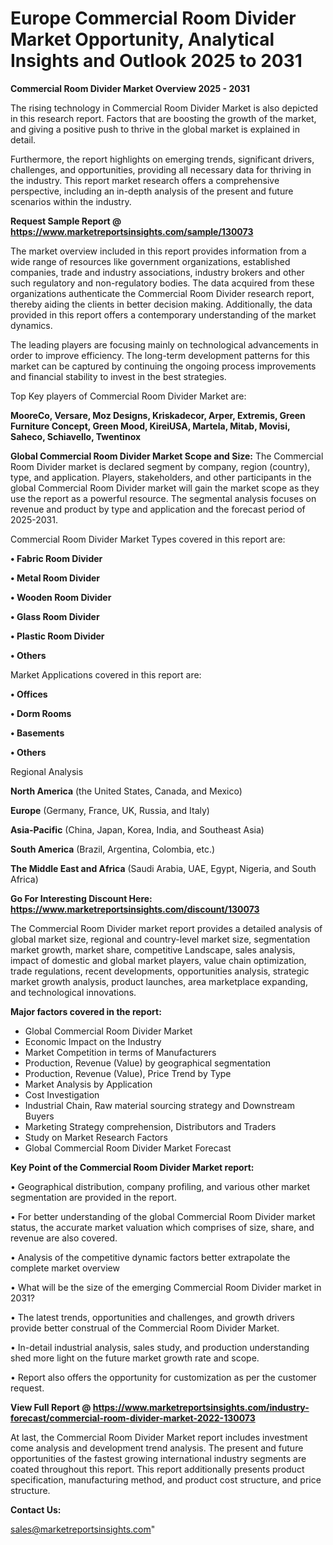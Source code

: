 # Europe Commercial Room Divider Market Opportunity, Analytical Insights and Outlook 2025 to 2031

<Strong> Commercial Room Divider Market Overview 2025 - 2031</strong>

The rising technology in Commercial Room Divider Market is also depicted in this research report. Factors that are boosting the growth of the market, and giving a positive push to thrive in the global market is explained in detail.

Furthermore, the report highlights on emerging trends, significant drivers, challenges, and opportunities, providing all necessary data for thriving in the industry. This report market research offers a comprehensive perspective, including an in-depth analysis of the present and future scenarios within the industry.

<strong>Request Sample Report @ <a href=https://www.marketreportsinsights.com/sample/130073>https://www.marketreportsinsights.com/sample/130073</a></strong>

The market overview included in this report provides information from a wide range of resources like government organizations, established companies, trade and industry associations, industry brokers and other such regulatory and non-regulatory bodies. The data acquired from these organizations authenticate the Commercial Room Divider research report, thereby aiding the clients in better decision making. Additionally, the data provided in this report offers a contemporary understanding of the market dynamics.

The leading players are focusing mainly on technological advancements in order to improve efficiency. The long-term development patterns for this market can be captured by continuing the ongoing process improvements and financial stability to invest in the best strategies.

Top Key players of Commercial Room Divider Market are:

<strong>MooreCo, Versare, Moz Designs, Kriskadecor, Arper, Extremis, Green Furniture Concept, Green Mood, KireiUSA, Martela, Mitab, Movisi, Saheco, Schiavello, Twentinox</strong>

<strong><b>Global Commercial Room Divider Market Scope and Size:</b></strong>
The Commercial Room Divider market is declared segment by company, region (country), type, and application. Players, stakeholders, and other participants in the global Commercial Room Divider market will gain the market scope as they use the report as a powerful resource. The segmental analysis focuses on revenue and product by type and application and the forecast period of 2025-2031.

Commercial Room Divider Market Types covered in this report are:

<strong>• Fabric Room Divider

• Metal Room Divider

• Wooden Room Divider

• Glass Room Divider

• Plastic Room Divider

• Others</strong>

Market Applications covered in this report are:

<strong>• Offices

• Dorm Rooms

• Basements

• Others</strong> 

Regional Analysis

<strong>North America</strong> (the United States, Canada, and Mexico)

<strong>Europe</strong> (Germany, France, UK, Russia, and Italy)

<strong>Asia-Pacific</strong> (China, Japan, Korea, India, and Southeast Asia)

<strong>South America</strong> (Brazil, Argentina, Colombia, etc.)

<strong>The Middle East and Africa</strong> (Saudi Arabia, UAE, Egypt, Nigeria, and South Africa)

<strong>Go For Interesting Discount Here: <a href=https://www.marketreportsinsights.com/discount/130073>https://www.marketreportsinsights.com/discount/130073</a></strong>

The Commercial Room Divider market report provides a detailed analysis of global market size, regional and country-level market size, segmentation market growth, market share, competitive Landscape, sales analysis, impact of domestic and global market players, value chain optimization, trade regulations, recent developments, opportunities analysis, strategic market growth analysis, product launches, area marketplace expanding, and technological innovations.

<strong><b>Major factors covered in the report:</b></strong>
<ul>
  <li>Global Commercial Room Divider Market </li>
  <li>Economic Impact on the Industry</li>
  <li>Market Competition in terms of Manufacturers</li>
  <li>Production, Revenue (Value) by geographical segmentation</li>
  <li>Production, Revenue (Value), Price Trend by Type</li>
  <li>Market Analysis by Application</li>
  <li>Cost Investigation</li>
  <li>Industrial Chain, Raw material sourcing strategy and Downstream Buyers</li>
  <li>Marketing Strategy comprehension, Distributors and Traders</li>
  <li>Study on Market Research Factors</li>
  <li>Global Commercial Room Divider Market Forecast</li>
</ul>

<strong><b>Key Point of the Commercial Room Divider Market report:</b></strong>

• Geographical distribution, company profiling, and various other market segmentation are provided in the report.

• For better understanding of the global Commercial Room Divider market status, the accurate market valuation which comprises of size, share, and revenue are also covered.

• Analysis of the competitive dynamic factors better extrapolate the complete market overview

• What will be the size of the emerging Commercial Room Divider market in 2031?

• The latest trends, opportunities and challenges, and growth drivers provide better construal of the Commercial Room Divider Market.

• In-detail industrial analysis, sales study, and production understanding shed more light on the future market growth rate and scope.

• Report also offers the opportunity for customization as per the customer request.

<strong><b>View Full Report @ <a href=https://www.marketreportsinsights.com/industry-forecast/commercial-room-divider-market-2022-130073>https://www.marketreportsinsights.com/industry-forecast/commercial-room-divider-market-2022-130073</a></b></strong>


At last, the Commercial Room Divider Market report includes investment come analysis and development trend analysis. The present and future opportunities of the fastest growing international industry segments are coated throughout this report. This report additionally presents product specification, manufacturing method, and product cost structure, and price structure.

<strong>Contact Us:</strong>

sales@marketreportsinsights.com"
